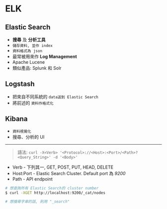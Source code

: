 # ELK

## Elastic Search
- **搜尋** 及 **分析工具**
- `儲存資料, 並作 index`
- `資料格式為 json`
- 最常被用來作 **Log Management**
- Apache Lucene
- 類似產品: Splunk 和 Solr 


## Logstash
- 把來自不同系統的 `data送到 Elastic Search`
- 將前述的 `資料作格式化`

## Kibana
- `資料視覺化`
- 搜尋、分析的 UI




-------------------------------------

> 語法: `curl -X<Verb> '<Protocol>://<Host>:<Port>/<Path>?<Query_String>' -d '<Body>'`

- Verb - 下列其一, GET, POST, PUT, HEAD, DELETE
- Host:Port - Elastic Search Cluster. Default port 為 *9200*
- Path - API endpoint


```sh
# 想查詢所有 Elastic Search的 cluster number
$ curl -XGET http://localhost:9200/_cat/nodes

# 想搜尋字串的話, 則用 "_search"
```